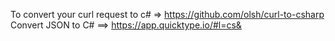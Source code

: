 To convert your curl request to c# => https://github.com/olsh/curl-to-csharp
Convert JSON to C#  ==> https://app.quicktype.io/#l=cs&